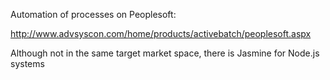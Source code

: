 Automation of processes on Peoplesoft:

http://www.advsyscon.com/home/products/activebatch/peoplesoft.aspx


Although not in the same target market space, there is
Jasmine for Node.js systems
